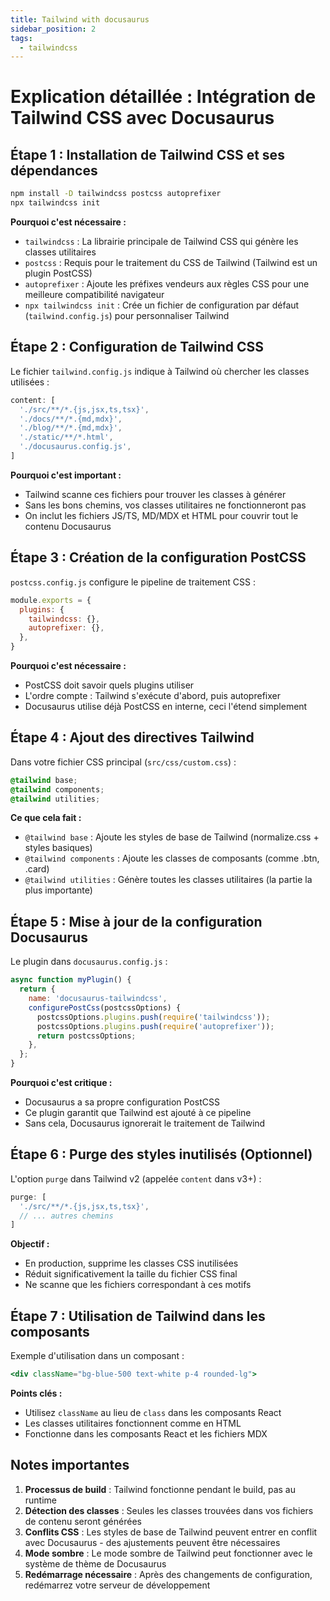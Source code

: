 ```yaml
---
title: Tailwind with docusaurus
sidebar_position: 2
tags:
  - tailwindcss
---
```

# Explication détaillée : Intégration de Tailwind CSS avec Docusaurus

## Étape 1 : Installation de Tailwind CSS et ses dépendances

```bash
npm install -D tailwindcss postcss autoprefixer
npx tailwindcss init
```

**Pourquoi c'est nécessaire :**
- `tailwindcss` : La librairie principale de Tailwind CSS qui génère les classes utilitaires
- `postcss` : Requis pour le traitement du CSS de Tailwind (Tailwind est un plugin PostCSS)
- `autoprefixer` : Ajoute les préfixes vendeurs aux règles CSS pour une meilleure compatibilité navigateur
- `npx tailwindcss init` : Crée un fichier de configuration par défaut (`tailwind.config.js`) pour personnaliser Tailwind

## Étape 2 : Configuration de Tailwind CSS

Le fichier `tailwind.config.js` indique à Tailwind où chercher les classes utilisées :

```javascript
content: [
  './src/**/*.{js,jsx,ts,tsx}',
  './docs/**/*.{md,mdx}',
  './blog/**/*.{md,mdx}',
  './static/**/*.html',
  './docusaurus.config.js',
]
```

**Pourquoi c'est important :**
- Tailwind scanne ces fichiers pour trouver les classes à générer
- Sans les bons chemins, vos classes utilitaires ne fonctionneront pas
- On inclut les fichiers JS/TS, MD/MDX et HTML pour couvrir tout le contenu Docusaurus

## Étape 3 : Création de la configuration PostCSS

`postcss.config.js` configure le pipeline de traitement CSS :

```javascript
module.exports = {
  plugins: {
    tailwindcss: {},
    autoprefixer: {},
  },
}
```

**Pourquoi c'est nécessaire :**
- PostCSS doit savoir quels plugins utiliser
- L'ordre compte : Tailwind s'exécute d'abord, puis autoprefixer
- Docusaurus utilise déjà PostCSS en interne, ceci l'étend simplement

## Étape 4 : Ajout des directives Tailwind

Dans votre fichier CSS principal (`src/css/custom.css`) :

```css
@tailwind base;
@tailwind components;
@tailwind utilities;
```

**Ce que cela fait :**
- `@tailwind base` : Ajoute les styles de base de Tailwind (normalize.css + styles basiques)
- `@tailwind components` : Ajoute les classes de composants (comme .btn, .card)
- `@tailwind utilities` : Génère toutes les classes utilitaires (la partie la plus importante)

## Étape 5 : Mise à jour de la configuration Docusaurus

Le plugin dans `docusaurus.config.js` :

```javascript
async function myPlugin() {
  return {
    name: 'docusaurus-tailwindcss',
    configurePostCss(postcssOptions) {
      postcssOptions.plugins.push(require('tailwindcss'));
      postcssOptions.plugins.push(require('autoprefixer'));
      return postcssOptions;
    },
  };
}
```

**Pourquoi c'est critique :**
- Docusaurus a sa propre configuration PostCSS
- Ce plugin garantit que Tailwind est ajouté à ce pipeline
- Sans cela, Docusaurus ignorerait le traitement de Tailwind

## Étape 6 : Purge des styles inutilisés (Optionnel)

L'option `purge` dans Tailwind v2 (appelée `content` dans v3+) :

```javascript
purge: [
  './src/**/*.{js,jsx,ts,tsx}',
  // ... autres chemins
]
```

**Objectif :**
- En production, supprime les classes CSS inutilisées
- Réduit significativement la taille du fichier CSS final
- Ne scanne que les fichiers correspondant à ces motifs

## Étape 7 : Utilisation de Tailwind dans les composants

Exemple d'utilisation dans un composant :

```jsx
<div className="bg-blue-500 text-white p-4 rounded-lg">
```

**Points clés :**
- Utilisez `className` au lieu de `class` dans les composants React
- Les classes utilitaires fonctionnent comme en HTML
- Fonctionne dans les composants React et les fichiers MDX

## Notes importantes

1. **Processus de build** : Tailwind fonctionne pendant le build, pas au runtime
2. **Détection des classes** : Seules les classes trouvées dans vos fichiers de contenu seront générées
3. **Conflits CSS** : Les styles de base de Tailwind peuvent entrer en conflit avec Docusaurus - des ajustements peuvent être nécessaires
4. **Mode sombre** : Le mode sombre de Tailwind peut fonctionner avec le système de thème de Docusaurus
5. **Redémarrage nécessaire** : Après des changements de configuration, redémarrez votre serveur de développement
